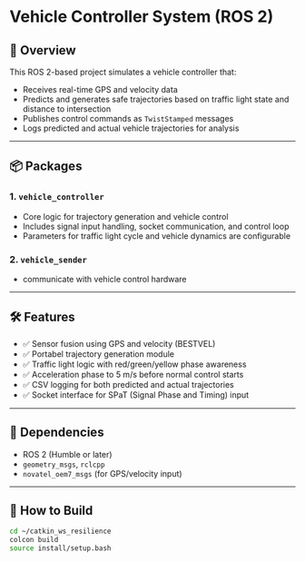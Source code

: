 # Vehicle Controller System (ROS 2)

## 🚗 Overview

This ROS 2-based project simulates a vehicle controller that:

- Receives real-time GPS and velocity data
- Predicts and generates safe trajectories based on traffic light state and distance to intersection
- Publishes control commands as `TwistStamped` messages
- Logs predicted and actual vehicle trajectories for analysis

---

## 📦 Packages

### 1. `vehicle_controller`
- Core logic for trajectory generation and vehicle control
- Includes signal input handling, socket communication, and control loop
- Parameters for traffic light cycle and vehicle dynamics are configurable

### 2. `vehicle_sender`
- communicate with vehicle control hardware

---

## 🛠 Features

- ✅ Sensor fusion using GPS and velocity (BESTVEL)
- ✅ Portabel trajectory generation module
- ✅ Traffic light logic with red/green/yellow phase awareness
- ✅ Acceleration phase to 5 m/s before normal control starts
- ✅ CSV logging for both predicted and actual trajectories
- ✅ Socket interface for SPaT (Signal Phase and Timing) input

---

## 🧪 Dependencies

- ROS 2 (Humble or later)
- `geometry_msgs`, `rclcpp`
- `novatel_oem7_msgs` (for GPS/velocity input)

---

## 🚀 How to Build

```bash
cd ~/catkin_ws_resilience
colcon build
source install/setup.bash
